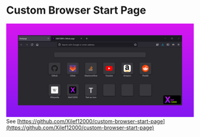 # Custom Browser Start Page
![](/assets/project/29b7/thumbnail.png)  
See [https://github.com/Xilef12000/custom-browser-start-page](https://github.com/Xilef12000/custom-browser-start-page)